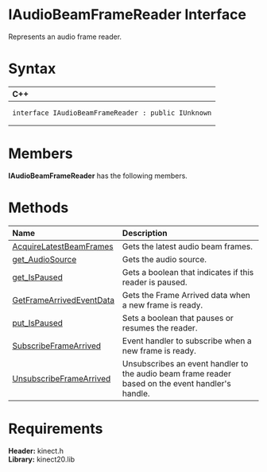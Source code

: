 IAudioBeamFrameReader Interface  
===============================  

Represents an audio frame reader. <span id="syntaxSection"></span>

Syntax  
======  

<table>
<colgroup>
<col width="100%" />
</colgroup>
<thead>
<tr class="header">
<th align="left">C++</th>
</tr>
</thead>
<tbody>
<tr class="odd">
<td align="left"><pre><code>interface IAudioBeamFrameReader : public IUnknown</code></pre></td>
</tr>
</tbody>
</table>

<span id="classMembersSection"></span>

Members  
=======  

**IAudioBeamFrameReader** has the following members.  

<span id="publicmethodsSection"></span>

Methods  
=======  

<table>
<colgroup>
<col width="30%" />
<col width="60%" />
</colgroup>
<thead>
<tr class="header">
<th align="left">Name</th>
<th align="left">Description</th>
</tr>
</thead>
<tbody>
<tr class="odd">
<td align="left"><a href="IAudioBeamFrameReader/Methods/AcquireLatestBeamFrames.md">AcquireLatestBeamFrames</a></td>
<td align="left">Gets the latest audio beam frames.</td>
</tr>
<tr class="even">
<td align="left"><a href="IAudioBeamFrameReader/Methods/get_AudioSource_Method.md">get_AudioSource</a></td>
<td align="left">Gets the audio source.</td>
</tr>
<tr class="odd">
<td align="left"><a href="IAudioBeamFrameReader/Methods/get_IsPaused_Method.md">get_IsPaused</a></td>
<td align="left">Gets a boolean that indicates if this reader is paused.</td>
</tr>
<tr class="even">
<td align="left"><a href="IAudioBeamFrameReader/Methods/GetFrameArrivedEventData.md">GetFrameArrivedEventData</a></td>
<td align="left">Gets the Frame Arrived data when a new frame is ready.</td>
</tr>
<tr class="odd">
<td align="left"><a href="IAudioBeamFrameReader/Methods/put_IsPaused_Method.md">put_IsPaused</a></td>
<td align="left">Sets a boolean that pauses or resumes the reader.</td>
</tr>
<tr class="even">
<td align="left"><a href="IAudioBeamFrameReader/Methods/SubscribeFrameArrived_Method.md">SubscribeFrameArrived</a></td>
<td align="left">Event handler to subscribe when a new frame is ready.</td>
</tr>
<tr class="odd">
<td align="left"><a href="IAudioBeamFrameReader/Methods/UnsubscribeFrameArrived.md">UnsubscribeFrameArrived</a></td>
<td align="left">Unsubscribes an event handler to the audio beam frame reader based on the event handler's handle.</td>
</tr>
</tbody>
</table>

<span id="requirements"></span>

Requirements  
============  

**Header:** kinect.h  
**Library:** kinect20.lib  



<!--Please do not edit the data in the comment block below.-->
<!--
TOCTitle : IAudioBeamFrameReader Interface
RLTitle : IAudioBeamFrameReader Interface
KeywordK : IAudioBeamFrameReader interface, about
HelpPriority : 2
TopicType : apiref
KeywordF : IAudioBeamFrameReader
KeywordF : Microsoft.Kinect.kinect.IAudioBeamFrameReader
KeywordA : T:Microsoft.Kinect.kinect.IAudioBeamFrameReader
AssetID : T:Microsoft.Kinect.kinect.IAudioBeamFrameReader
Locale : en-us
CommunityContent : 1
APIType : Managed
APILocation : 
APIName : Microsoft.Kinect.kinect.IAudioBeamFrameReader
TargetOS : Windows
TopicType : kbSyntax
DevLang : C++
DocSet : K4Wv2
ProjType : K4Wv2Proj
Technology : Kinect for Windows
Product : Kinect for Windows SDK v2
productversion : 20
-->

